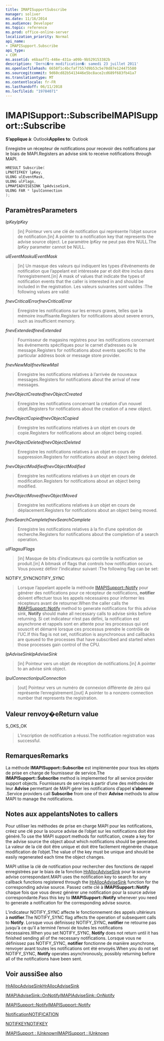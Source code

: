 ```yaml
---
title: IMAPISupportSubscribe
manager: soliver
ms.date: 11/16/2014
ms.audience: Developer
ms.topic: reference
ms.prod: office-online-server
localization_priority: Normal
api_name:
- IMAPISupport.Subscribe
api_type:
- COM
ms.assetid: e6baaff1-446e-431a-a09b-9b529153382b
description: 'Derni�re modification�: samedi 23 juillet 2011'
ms.openlocfilehash: 6658f1c4bcfaf7557d9b53c5e70d87e124475580
ms.sourcegitcommit: 9d60cd82b5413446e5bc8ace2cd689f683fb41a7
ms.translationtype: MT
ms.contentlocale: fr-FR
ms.lasthandoff: 06/11/2018
ms.locfileid: "19784071"
---
```

# <a name="imapisupportsubscribe"></a><span data-ttu-id="f12f2-103">IMAPISupport::Subscribe</span><span class="sxs-lookup"><span data-stu-id="f12f2-103">IMAPISupport::Subscribe</span></span>

  
  
<span data-ttu-id="f12f2-104">**S’applique à**: Outlook</span><span class="sxs-lookup"><span data-stu-id="f12f2-104">**Applies to**: Outlook</span></span> 
  
<span data-ttu-id="f12f2-105">Enregistre un récepteur de notifications pour recevoir des notifications par le biais de MAPI.</span><span class="sxs-lookup"><span data-stu-id="f12f2-105">Registers an advise sink to receive notifications through MAPI.</span></span>
  
```cpp
HRESULT Subscribe(
LPNOTIFKEY lpKey,
ULONG ulEventMask,
ULONG ulFlags,
LPMAPIADVISESINK lpAdviseSink,
ULONG FAR * lpulConnection
);
```

## <a name="parameters"></a><span data-ttu-id="f12f2-106">Paramètres</span><span class="sxs-lookup"><span data-stu-id="f12f2-106">Parameters</span></span>

 <span data-ttu-id="f12f2-107">_lpKey_</span><span class="sxs-lookup"><span data-stu-id="f12f2-107">_lpKey_</span></span>
  
> <span data-ttu-id="f12f2-108">[in] Pointeur vers une clé de notification qui représente l’objet source de notification.</span><span class="sxs-lookup"><span data-stu-id="f12f2-108">[in] A pointer to a notification key that represents the advise source object.</span></span> <span data-ttu-id="f12f2-109">Le paramètre _lpKey_ ne peut pas être NULL.</span><span class="sxs-lookup"><span data-stu-id="f12f2-109">The  _lpKey_ parameter cannot be NULL.</span></span> 
    
 <span data-ttu-id="f12f2-110">_ulEventMask_</span><span class="sxs-lookup"><span data-stu-id="f12f2-110">_ulEventMask_</span></span>
  
> <span data-ttu-id="f12f2-111">[in] Un masque des valeurs qui indiquent les types d’événements de notification que l’appelant est intéressée par et doit être inclus dans l’enregistrement.</span><span class="sxs-lookup"><span data-stu-id="f12f2-111">[in] A mask of values that indicate the types of notification events that the caller is interested in and should be included in the registration.</span></span> <span data-ttu-id="f12f2-112">Les valeurs suivantes sont valides :</span><span class="sxs-lookup"><span data-stu-id="f12f2-112">The following values are valid:</span></span>
    
 <span data-ttu-id="f12f2-113">_fnevCriticalError_</span><span class="sxs-lookup"><span data-stu-id="f12f2-113">_fnevCriticalError_</span></span>
  
> <span data-ttu-id="f12f2-114">Enregistre les notifications sur les erreurs graves, telles que la mémoire insuffisante.</span><span class="sxs-lookup"><span data-stu-id="f12f2-114">Registers for notifications about severe errors, such as insufficient memory.</span></span>
    
 <span data-ttu-id="f12f2-115">_fnevExtended_</span><span class="sxs-lookup"><span data-stu-id="f12f2-115">_fnevExtended_</span></span>
  
> <span data-ttu-id="f12f2-116">Fournisseur de magasins registres pour les notifications concernant les événements spécifiques pour le carnet d’adresses ou le message.</span><span class="sxs-lookup"><span data-stu-id="f12f2-116">Registers for notifications about events specific to the particular address book or message store provider.</span></span>
    
 <span data-ttu-id="f12f2-117">_fnevNewMail_</span><span class="sxs-lookup"><span data-stu-id="f12f2-117">_fnevNewMail_</span></span>
  
> <span data-ttu-id="f12f2-118">Enregistre les notifications relatives à l’arrivée de nouveaux messages.</span><span class="sxs-lookup"><span data-stu-id="f12f2-118">Registers for notifications about the arrival of new messages.</span></span> 
    
 <span data-ttu-id="f12f2-119">_fnevObjectCreated_</span><span class="sxs-lookup"><span data-stu-id="f12f2-119">_fnevObjectCreated_</span></span>
  
> <span data-ttu-id="f12f2-120">Enregistre les notifications concernant la création d’un nouvel objet.</span><span class="sxs-lookup"><span data-stu-id="f12f2-120">Registers for notifications about the creation of a new object.</span></span>
    
 <span data-ttu-id="f12f2-121">_fnevObjectCopied_</span><span class="sxs-lookup"><span data-stu-id="f12f2-121">_fnevObjectCopied_</span></span>
  
> <span data-ttu-id="f12f2-122">Enregistre les notifications relatives à un objet en cours de copie.</span><span class="sxs-lookup"><span data-stu-id="f12f2-122">Registers for notifications about an object being copied.</span></span>
    
 <span data-ttu-id="f12f2-123">_fnevObjectDeleted_</span><span class="sxs-lookup"><span data-stu-id="f12f2-123">_fnevObjectDeleted_</span></span>
  
> <span data-ttu-id="f12f2-124">Enregistre les notifications relatives à un objet en cours de suppression.</span><span class="sxs-lookup"><span data-stu-id="f12f2-124">Registers for notifications about an object being deleted.</span></span>
    
 <span data-ttu-id="f12f2-125">_fnevObjectModified_</span><span class="sxs-lookup"><span data-stu-id="f12f2-125">_fnevObjectModified_</span></span>
  
> <span data-ttu-id="f12f2-126">Enregistre les notifications relatives à un objet en cours de modification.</span><span class="sxs-lookup"><span data-stu-id="f12f2-126">Registers for notifications about an object being modified.</span></span>
    
 <span data-ttu-id="f12f2-127">_fnevObjectMoved_</span><span class="sxs-lookup"><span data-stu-id="f12f2-127">_fnevObjectMoved_</span></span>
  
> <span data-ttu-id="f12f2-128">Enregistre les notifications relatives à un objet en cours de déplacement.</span><span class="sxs-lookup"><span data-stu-id="f12f2-128">Registers for notifications about an object being moved.</span></span>
    
 <span data-ttu-id="f12f2-129">_fnevSearchComplete_</span><span class="sxs-lookup"><span data-stu-id="f12f2-129">_fnevSearchComplete_</span></span>
  
> <span data-ttu-id="f12f2-130">Enregistre les notifications relatives à la fin d’une opération de recherche.</span><span class="sxs-lookup"><span data-stu-id="f12f2-130">Registers for notifications about the completion of a search operation.</span></span>
    
 <span data-ttu-id="f12f2-131">_ulFlags_</span><span class="sxs-lookup"><span data-stu-id="f12f2-131">_ulFlags_</span></span>
  
> <span data-ttu-id="f12f2-132">[in] Masque de bits d’indicateurs qui contrôle la notification se produit.</span><span class="sxs-lookup"><span data-stu-id="f12f2-132">[in] A bitmask of flags that controls how notification occurs.</span></span> <span data-ttu-id="f12f2-133">Vous pouvez définir l’indicateur suivant :</span><span class="sxs-lookup"><span data-stu-id="f12f2-133">The following flag can be set:</span></span>
    
<span data-ttu-id="f12f2-134">NOTIFY_SYNC</span><span class="sxs-lookup"><span data-stu-id="f12f2-134">NOTIFY_SYNC</span></span> 
  
> <span data-ttu-id="f12f2-135">Lorsque l’appelant appelle la méthode [IMAPISupport::Notify](imapisupport-notify.md) pour générer des notifications pour ce récepteur de notifications, **notifier** doivent effectuer tous les appels nécessaires pour informer les récepteurs avant de retourner.</span><span class="sxs-lookup"><span data-stu-id="f12f2-135">When the caller calls the [IMAPISupport::Notify](imapisupport-notify.md) method to generate notifications for this advise sink, **Notify** should make all necessary calls to advise sinks before returning.</span></span> <span data-ttu-id="f12f2-136">Si cet indicateur n’est pas défini, la notification est asynchrone et rappels sont en attente pour les processus qui ont souscrit et démarré lorsque ces processus prendre le contrôle de l’UC.</span><span class="sxs-lookup"><span data-stu-id="f12f2-136">If this flag is not set, notification is asynchronous and callbacks are queued to the processes that have subscribed and started when those processes gain control of the CPU.</span></span> 
    
 <span data-ttu-id="f12f2-137">_lpAdviseSink_</span><span class="sxs-lookup"><span data-stu-id="f12f2-137">_lpAdviseSink_</span></span>
  
> <span data-ttu-id="f12f2-138">[in] Pointeur vers un objet de réception de notifications.</span><span class="sxs-lookup"><span data-stu-id="f12f2-138">[in] A pointer to an advise sink object.</span></span> 
    
 <span data-ttu-id="f12f2-139">_lpulConnection_</span><span class="sxs-lookup"><span data-stu-id="f12f2-139">_lpulConnection_</span></span>
  
> <span data-ttu-id="f12f2-140">[out] Pointeur vers un numéro de connexion différente de zéro qui représente l’enregistrement.</span><span class="sxs-lookup"><span data-stu-id="f12f2-140">[out] A pointer to a nonzero connection number that represents the registration.</span></span>
    
## <a name="return-value"></a><span data-ttu-id="f12f2-141">Valeur renvoy�e</span><span class="sxs-lookup"><span data-stu-id="f12f2-141">Return value</span></span>

<span data-ttu-id="f12f2-142">S_OK</span><span class="sxs-lookup"><span data-stu-id="f12f2-142">S_OK</span></span> 
  
> <span data-ttu-id="f12f2-143">L’inscription de notification a réussi.</span><span class="sxs-lookup"><span data-stu-id="f12f2-143">The notification registration was successful.</span></span>
    
## <a name="remarks"></a><span data-ttu-id="f12f2-144">Remarques</span><span class="sxs-lookup"><span data-stu-id="f12f2-144">Remarks</span></span>

<span data-ttu-id="f12f2-145">La méthode **IMAPISupport::Subscribe** est implémentée pour tous les objets de prise en charge de fournisseur de service.</span><span class="sxs-lookup"><span data-stu-id="f12f2-145">The **IMAPISupport::Subscribe** method is implemented for all service provider support objects.</span></span> <span data-ttu-id="f12f2-146">Fournisseurs de services à partir d’une des méthodes de leur **Advise** permettant de MAPI gérer les notifications d’appel **s’abonner** .</span><span class="sxs-lookup"><span data-stu-id="f12f2-146">Service providers call **Subscribe** from one of their **Advise** methods to allow MAPI to manage the notifications.</span></span> 
  
## <a name="notes-to-callers"></a><span data-ttu-id="f12f2-147">Notes aux appelants</span><span class="sxs-lookup"><span data-stu-id="f12f2-147">Notes to callers</span></span>

<span data-ttu-id="f12f2-148">Pour utiliser les méthodes de prise en charge MAPI pour les notifications, créez une clé pour la source advise de l’objet sur les notifications doit être généré.</span><span class="sxs-lookup"><span data-stu-id="f12f2-148">To use the MAPI support methods for notification, create a key for the advise source the object about which notifications should be generated.</span></span> <span data-ttu-id="f12f2-149">La valeur de la clé doit être unique et doit être facilement régénérée chaque modification de l’objet.</span><span class="sxs-lookup"><span data-stu-id="f12f2-149">The value of the key must be unique and should be easily regenerated each time the object changes.</span></span> 
  
<span data-ttu-id="f12f2-150">MAPI utilise la clé de notification pour rechercher des fonctions de rappel enregistrées par le biais de la fonction [HrAllocAdviseSink](hrallocadvisesink.md) pour la source advise correspondant.</span><span class="sxs-lookup"><span data-stu-id="f12f2-150">MAPI uses the notification key to search for any callback functions registered through the [HrAllocAdviseSink](hrallocadvisesink.md) function for the corresponding advise source.</span></span> <span data-ttu-id="f12f2-151">Passez cette clé à **IMAPISupport::Notify** chaque fois que vous devez générer une notification pour la source advise correspondante.</span><span class="sxs-lookup"><span data-stu-id="f12f2-151">Pass this key to **IMAPISupport::Notify** whenever you need to generate a notification for the corresponding advise source.</span></span> 
  
<span data-ttu-id="f12f2-152">L’indicateur NOTIFY_SYNC affecte le fonctionnement des appels ultérieurs à **notifier**.</span><span class="sxs-lookup"><span data-stu-id="f12f2-152">The NOTIFY_SYNC flag affects the operation of subsequent calls to **Notify**.</span></span> <span data-ttu-id="f12f2-153">Lorsque vous définissez NOTIFY_SYNC, **notifier** ne retourne pas jusqu'à ce qu’il a terminé l’envoi de toutes les notifications nécessaires.</span><span class="sxs-lookup"><span data-stu-id="f12f2-153">When you set NOTIFY_SYNC, **Notify** does not return until it has finished sending all of the necessary notifications.</span></span> <span data-ttu-id="f12f2-154">Lorsque vous ne définissez pas NOTIFY_SYNC, **notifier** fonctionne de manière asynchrone, renvoyer avant toutes les notifications ont été envoyés.</span><span class="sxs-lookup"><span data-stu-id="f12f2-154">When you do not set NOTIFY_SYNC, **Notify** operates asynchronously, possibly returning before all of the notifications have been sent.</span></span> 
  
## <a name="see-also"></a><span data-ttu-id="f12f2-155">Voir aussi</span><span class="sxs-lookup"><span data-stu-id="f12f2-155">See also</span></span>



[<span data-ttu-id="f12f2-156">HrAllocAdviseSink</span><span class="sxs-lookup"><span data-stu-id="f12f2-156">HrAllocAdviseSink</span></span>](hrallocadvisesink.md)
  
[<span data-ttu-id="f12f2-157">IMAPIAdviseSink::OnNotify</span><span class="sxs-lookup"><span data-stu-id="f12f2-157">IMAPIAdviseSink::OnNotify</span></span>](imapiadvisesink-onnotify.md)
  
[<span data-ttu-id="f12f2-158">IMAPISupport::Notify</span><span class="sxs-lookup"><span data-stu-id="f12f2-158">IMAPISupport::Notify</span></span>](imapisupport-notify.md)
  
[<span data-ttu-id="f12f2-159">Notification</span><span class="sxs-lookup"><span data-stu-id="f12f2-159">NOTIFICATION</span></span>](notification.md)
  
[<span data-ttu-id="f12f2-160">NOTIFKEY</span><span class="sxs-lookup"><span data-stu-id="f12f2-160">NOTIFKEY</span></span>](notifkey.md)
  
[<span data-ttu-id="f12f2-161">IMAPISupport : IUnknown</span><span class="sxs-lookup"><span data-stu-id="f12f2-161">IMAPISupport : IUnknown</span></span>](imapisupportiunknown.md)


